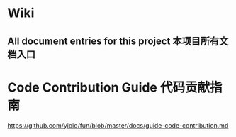 
# Wiki #
## All document entries for this project 本项目所有文档入口

# Code Contribution Guide 代码贡献指南 #
https://github.com/yioio/fun/blob/master/docs/guide-code-contribution.md

